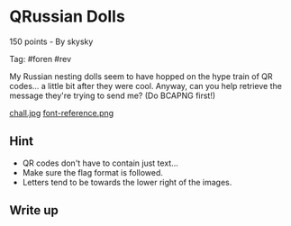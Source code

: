# QRussian Dolls

150 points - By skysky

Tag: #foren #rev

My Russian nesting dolls seem to have hopped on the hype train of QR codes... a little bit after they were cool. Anyway, can you help retrieve the message they're trying to send me? (Do BCAPNG first!)

[chall.jpg](chall.jpg)
[font-reference.png](font-reference.png)

## Hint
- QR codes don't have to contain just text...
- Make sure the flag format is followed.
- Letters tend to be towards the lower right of the images.

## Write up

